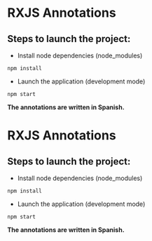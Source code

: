 # RXJS Annotations

## Steps to launch the project:

- Install node dependencies (node_modules)

```
npm install
```

- Launch the application (development mode)

```
npm start
```

**The annotations are written in Spanish.**

# RXJS Annotations

## Steps to launch the project:

- Install node dependencies (node_modules)

```
npm install
```

- Launch the application (development mode)

```
npm start
```

**The annotations are written in Spanish.**
